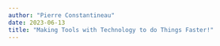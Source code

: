 ```yaml
---
author: "Pierre Constantineau"
date: 2023-06-13
title: "Making Tools with Technology to do Things Faster!"
---
```

